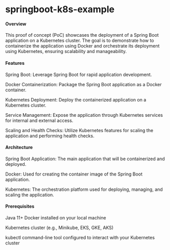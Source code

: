 # springboot-k8s-example

#### Overview

This proof of concept (PoC) showcases the deployment of a Spring Boot application on a Kubernetes cluster. The goal is to demonstrate how to containerize the application using Docker and orchestrate its deployment using Kubernetes, ensuring scalability and manageability.

#### Features

Spring Boot: Leverage Spring Boot for rapid application development.

Docker Containerization: Package the Spring Boot application as a Docker container.

Kubernetes Deployment: Deploy the containerized application on a Kubernetes cluster.

Service Management: Expose the application through Kubernetes services for internal and external access.

Scaling and Health Checks: Utilize Kubernetes features for scaling the application and performing health checks.

#### Architecture

Spring Boot Application: The main application that will be containerized and deployed.

Docker: Used for creating the container image of the Spring Boot application.

Kubernetes: The orchestration platform used for deploying, managing, and scaling the application.

#### Prerequisites

Java 11+
Docker installed on your local machine

Kubernetes cluster (e.g., Minikube, EKS, GKE, AKS)

kubectl command-line tool configured to interact with your Kubernetes cluster